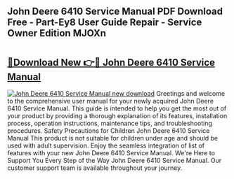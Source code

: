 ## John Deere 6410 Service Manual PDF Download Free - Part-Ey8 User Guide Repair - Service Owner Edition MJOXn

# <h2><a href="http://bc45340.oget.top/?id=John+Deere+6410+Service+Manual">🔗Download New 👉🔴 John Deere 6410 Service Manual</a></h2>

[![John Deere 6410 Service Manual new download](https://i.imgur.com/5g1atiW.png)](http://bc45340.oget.top/?id=John+Deere+6410+Service+Manual)
Greetings and welcome to the comprehensive user manual for your newly acquired John Deere 6410 Service Manual. This guide is intended to help you get the most out of your product by providing a thorough explanation of its features, installation process, operation instructions, maintenance tips, and troubleshooting procedures. Safety Precautions for Children John Deere 6410 Service Manual This product is not suitable for children under age and should be used with adult supervision. Enjoy the seamless integration of list of features with your new John Deere 6410 Service Manual. We're Here to Support You Every Step of the Way John Deere 6410 Service Manual. Our customer support team is available throughout your journey.
